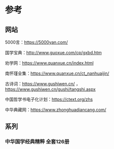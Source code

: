 # 参考

## 网站

5000言：https://5000yan.com/

国学宝典：http://www.guoxue.com/cp/gxbd.htm

劝学网：https://www.quanxue.cn/index.html

南怀瑾全集：https://www.quanxue.cn/ct_nanhuaijin/

古诗词：https://www.gushiwen.cn/ ， https://www.gushiwen.cn/gushi/tangshi.aspx

中国哲学书电子化计划：https://ctext.org/zhs

中华典藏网：https://www.zhonghuadiancang.com/

## 系列

### 中华国学经典精粹 全套126册


